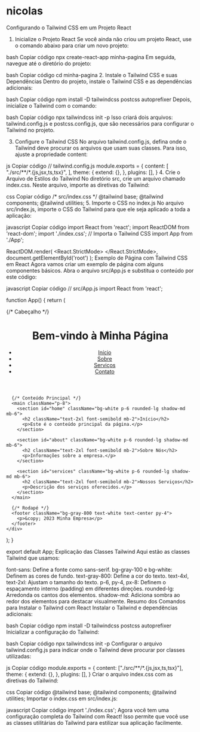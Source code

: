 # nicolas
Configurando o Tailwind CSS em um Projeto React
1. Inicialize o Projeto React
Se você ainda não criou um projeto React, use o comando abaixo para criar um novo projeto:

bash
Copiar código
npx create-react-app minha-pagina
Em seguida, navegue até o diretório do projeto:

bash
Copiar código
cd minha-pagina
2. Instale o Tailwind CSS e suas Dependências
Dentro do projeto, instale o Tailwind CSS e as dependências adicionais:

bash
Copiar código
npm install -D tailwindcss postcss autoprefixer
Depois, inicialize o Tailwind com o comando:

bash
Copiar código
npx tailwindcss init -p
Isso criará dois arquivos: tailwind.config.js e postcss.config.js, que são necessários para configurar o Tailwind no projeto.

3. Configure o Tailwind CSS
No arquivo tailwind.config.js, defina onde o Tailwind deve procurar os arquivos que usam suas classes. Para isso, ajuste a propriedade content:

js
Copiar código
// tailwind.config.js
module.exports = {
  content: [
    "./src/**/*.{js,jsx,ts,tsx}",
  ],
  theme: {
    extend: {},
  },
  plugins: [],
}
4. Crie o Arquivo de Estilos do Tailwind
No diretório src, crie um arquivo chamado index.css. Neste arquivo, importe as diretivas do Tailwind:

css
Copiar código
/* src/index.css */
@tailwind base;
@tailwind components;
@tailwind utilities;
5. Importe o CSS no index.js
No arquivo src/index.js, importe o CSS do Tailwind para que ele seja aplicado a toda a aplicação:

javascript
Copiar código
import React from 'react';
import ReactDOM from 'react-dom';
import './index.css'; // Importa o Tailwind CSS
import App from './App';

ReactDOM.render(
  <React.StrictMode>
    <App />
  </React.StrictMode>,
  document.getElementById('root')
);
Exemplo de Página com Tailwind CSS em React
Agora vamos criar um exemplo de página com alguns componentes básicos. Abra o arquivo src/App.js e substitua o conteúdo por este código:

javascript
Copiar código
// src/App.js
import React from 'react';

function App() {
  return (
    <div className="font-sans min-h-screen bg-gray-100 text-gray-800">
      {/* Cabeçalho */}
      <header className="bg-green-600 text-white py-6 text-center">
        <h1 className="text-4xl font-bold">Bem-vindo à Minha Página</h1>
        <nav className="mt-4">
          <ul className="flex justify-center space-x-8">
            <li><a href="#home" className="hover:underline">Início</a></li>
            <li><a href="#about" className="hover:underline">Sobre</a></li>
            <li><a href="#services" className="hover:underline">Serviços</a></li>
            <li><a href="#contact" className="hover:underline">Contato</a></li>
          </ul>
        </nav>
      </header>

      {/* Conteúdo Principal */}
      <main className="p-8">
        <section id="home" className="bg-white p-6 rounded-lg shadow-md mb-6">
          <h2 className="text-2xl font-semibold mb-2">Início</h2>
          <p>Este é o conteúdo principal da página.</p>
        </section>

        <section id="about" className="bg-white p-6 rounded-lg shadow-md mb-6">
          <h2 className="text-2xl font-semibold mb-2">Sobre Nós</h2>
          <p>Informações sobre a empresa.</p>
        </section>

        <section id="services" className="bg-white p-6 rounded-lg shadow-md mb-6">
          <h2 className="text-2xl font-semibold mb-2">Nossos Serviços</h2>
          <p>Descrição dos serviços oferecidos.</p>
        </section>
      </main>

      {/* Rodapé */}
      <footer className="bg-gray-800 text-white text-center py-4">
        <p>&copy; 2023 Minha Empresa</p>
      </footer>
    </div>
  );
}

export default App;
Explicação das Classes Tailwind
Aqui estão as classes Tailwind que usamos:

font-sans: Define a fonte como sans-serif.
bg-gray-100 e bg-white: Definem as cores de fundo.
text-gray-800: Define a cor do texto.
text-4xl, text-2xl: Ajustam o tamanho do texto.
p-6, py-4, px-8: Definem o espaçamento interno (padding) em diferentes direções.
rounded-lg: Arredonda os cantos dos elementos.
shadow-md: Adiciona sombra ao redor dos elementos para destacar visualmente.
Resumo dos Comandos para Instalar o Tailwind com React
Instalar o Tailwind e dependências adicionais:

bash
Copiar código
npm install -D tailwindcss postcss autoprefixer
Inicializar a configuração do Tailwind:

bash
Copiar código
npx tailwindcss init -p
Configurar o arquivo tailwind.config.js para indicar onde o Tailwind deve procurar por classes utilizadas:

js
Copiar código
module.exports = {
  content: ["./src/**/*.{js,jsx,ts,tsx}"],
  theme: {
    extend: {},
  },
  plugins: [],
}
Criar o arquivo index.css com as diretivas do Tailwind:

css
Copiar código
@tailwind base;
@tailwind components;
@tailwind utilities;
Importar o index.css em src/index.js:

javascript
Copiar código
import './index.css';
Agora você tem uma configuração completa do Tailwind com React! Isso permite que você use as classes utilitárias do Tailwind para estilizar sua aplicação facilmente.
